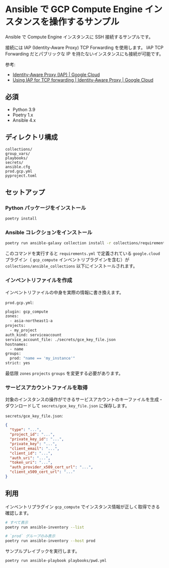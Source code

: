 # Ansible で GCP Compute Engine インスタンスを操作するサンプル

Ansible で Compute Engine インスタンスに SSH 接続するサンプルです。

接続には IAP (Identity-Aware Proxy) TCP Forwarding を使用します。
IAP TCP Forwarding だとパブリックな IP を持たないインスタンスにも接続が可能です。

参考:

- [Identity-Aware Proxy (IAP) | Google Cloud](https://cloud.google.com/iap)
- [Using IAP for TCP forwarding | Identity-Aware Proxy | Google Cloud](https://cloud.google.com/iap/docs/using-tcp-forwarding)

## 必須

- Python 3.9
- Poetry 1.x
- Ansible 4.x

## ディレクトリ構成

```text
collections/
group_vars/
playbooks/
secrets/
ansible.cfg
prod.gcp.yml
pyproject.toml
```

## セットアップ

### Python パッケージをインストール

```bash
poetry install
```

### Ansible コレクションをインストール

```bash
poetry run ansible-galaxy collection install -r collections/requirements.yml
```

このコマンドを実行すると `requirements.yml` で定義されている `google.cloud` プラグイン（ `gcp_compute` インベントリプラグインを含む）が `collections/ansible_collections` 以下にインストールされます。

### インベントリファイルを作成

インベントリファイルの中身を実際の情報に書き換えます。

`prod.gcp.yml`:

```bash
plugin: gcp_compute
zones:
  - asia-northeast1-a
projects:
  - my_project
auth_kind: serviceaccount
service_account_file: ./secrets/gce_key_file.json
hostnames:
  - name
groups:
  prod: "name == 'my_instance'"
strict: yes
```

最低限 `zones` `projects` `groups` を変更する必要があります。

### サービスアカウントファイルを取得

対象のインスタンスの操作ができるサービスアカウントのキーファイルを生成・ダウンロードして `secrets/gce_key_file.json` に保存します。

`secrets/gce_key_file.json`:

```json
{
  "type": "...",
  "project_id": "...",
  "private_key_id": "...",
  "private_key": "...",
  "client_email": "...",
  "client_id": "...",
  "auth_uri": "...",
  "token_uri": "...",
  "auth_provider_x509_cert_url": "...",
  "client_x509_cert_url": "..."
}
```

## 利用

インベントリプラグイン `gcp_compute` でインスタンス情報が正しく取得できる確認します。

```bash
# すべて表示
poetry run ansible-inventory --list 

# `prod` グループのみ表示
poetry run ansible-inventory --host prod
```

サンプルプレイブックを実行します。

```bash
poetry run ansible-playbook playbooks/pwd.yml
```
